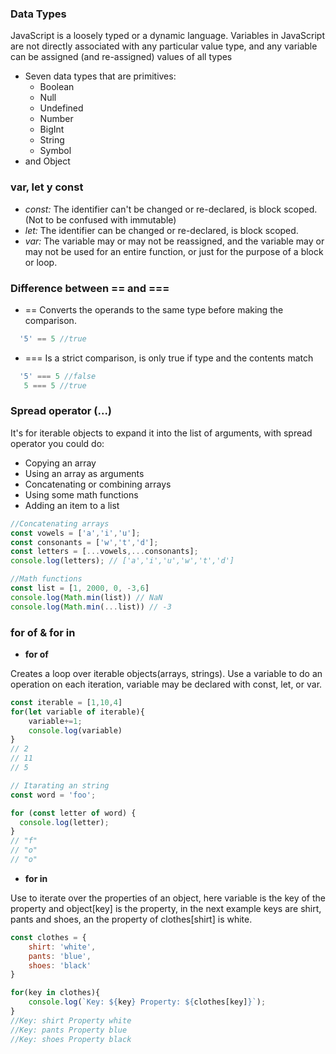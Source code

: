 ### Data Types

JavaScript is a loosely typed or a dynamic language. Variables in JavaScript are not directly associated with any particular value type, and any variable can be assigned (and re-assigned) values of all types

- Seven data types that are primitives:
    - Boolean
    - Null
    - Undefined
    - Number
    - BigInt
    - String
    - Symbol
- and Object

### var, let y const

- _const:_ The identifier can't be changed or re-declared, is block scoped. (Not to be confused with immutable)
- _let:_ The identifier can be changed or re-declared, is block scoped.
- _var:_ The variable may or may not be reassigned, and the variable may or may not be used for an entire function, or just for the purpose of a block or loop.

### Difference between == and ===

- == Converts the operands to the same type before making the comparison.

```javascript
  '5' == 5 //true
```
- ===  Is a strict comparison, is only true if type and the contents match

```javascript
  '5' === 5 //false
   5 === 5 //true
```

### Spread operator (...)

It's for iterable objects to expand it into the list of arguments, with spread operator you could do:

- Copying an array
- Using an array as arguments
- Concatenating or combining arrays
- Using some math functions
- Adding an item to a list

```javascript
//Concatenating arrays
const vowels = ['a','i','u'];
const consonants = ['w','t','d'];
const letters = [...vowels,...consonants];
console.log(letters); // ['a','i','u','w','t','d']

//Math functions
const list = [1, 2000, 0, -3,6]
console.log(Math.min(list)) // NaN
console.log(Math.min(...list)) // -3

```

### for of & for in

- **for of** 

Creates a loop over iterable objects(arrays, strings). Use a variable to do an operation on each iteration, variable may be declared with const, let, or var.

```javascript
const iterable = [1,10,4]
for(let variable of iterable){
    variable+=1;
    console.log(variable)
}
// 2
// 11
// 5

// Itarating an string
const word = 'foo';

for (const letter of word) {
  console.log(letter);
}
// "f"
// "o"
// "o"
```

- **for in**

Use to iterate over the properties of an object, here variable is the key of the property and object[key] is the property, in the next example keys are shirt, pants and shoes, an the property of clothes[shirt] is white.

```javascript
const clothes = {
    shirt: 'white',
    pants: 'blue',
    shoes: 'black'
}

for(key in clothes){
    console.log(`Key: ${key} Property: ${clothes[key]}`);
}
//Key: shirt Property white
//Key: pants Property blue
//Key: shoes Property black

```
